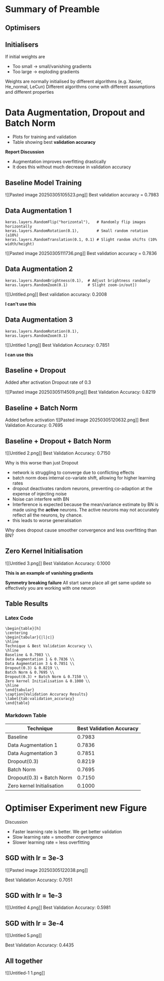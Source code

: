 # Summary of Preamble
## Optimisers



## Initialisers

If initial weights are
- Too small -> small/vanishing gradients
- Too large -> exploding gradients

Weights are normally initialised by different algorithms (e.g. Xavier, He_normal, LeCun)
Different algorithms come with different assumptions and different properties


# Data Augmentation, Dropout and Batch Norm

- Plots for training and validation
- Table showing best **validation accuracy**

**Report Discussion**
- Augmentation improves overfitting drastically
- It does this without much decrease in validation accuracy
## Baseline Model Training

![[Pasted image 20250305105523.png]]
Best validation accuracy = 0.7983
## Data Augmentation 1

```
keras.layers.RandomFlip("horizontal"),   # Randomly flip images horizontally
keras.layers.RandomRotation(0.1),        # Small random rotation (±10%)
keras.layers.RandomTranslation(0.1, 0.1) # Slight random shifts (10% width/height)
```

![[Pasted image 20250305111736.png]]
Best validation accuracy = 0.7836
## Data Augmentation 2


```
keras.layers.RandomBrightness(0.1),  # Adjust brightness randomly    
keras.layers.RandomZoom(0.1)         # Slight zoom-in/out])
```

![[Untitled.png]]
Best validation accuracy: 0.2008

**I can't use this**
## Data Augmentation 3

```
keras.layers.RandomRotation(0.1),   
keras.layers.RandomZoom(0.1)        
```

![[Untitled 1.png]]
Best Validation Accuracy: 0.7851

**I can use this**

## Baseline + Dropout 
Added after activation
Dropout rate of 0.3


![[Pasted image 20250305114509.png]]
Best Validation Accuracy: 0.8219
## Baseline + Batch Norm
Added before activation
![[Pasted image 20250305120632.png]]
Best Validation Accuracy: 0.7695

## Baseline + Dropout + Batch Norm


![[Untitled 2.png]]
Best Validation Accuracy: 0.7150

Why is this worse than just Dropout
- network is struggling to converge due to conflicting effects
- batch norm does internal co-variate shift, allowing for higher learning rates
- dropout deactivates random neurons, preventing co-adaption at the expense of injecting noise
- Noise can interfere with BN
- Interference is expected because the mean/variance estimate by BN is made using the **active** neurons. The active neurons may not accurately reflect all the neurons, by chance. 
- this leads to worse generalisation

Why does dropout cause smoother convergence and less overfitting than BN?


## Zero Kernel Initialisation 


![[Untitled 3.png]]
Best Validation Accuracy: 0.1000

**This is an example of vanishing gradients**

**Symmetry breaking failure**
All start same place
all get same update
so effectively you are working with one neuron
## Table Results

### Latex Code

```
\begin{table}[h]
\centering
\begin{tabular}{|l|c|}
\hline
Technique & Best Validation Accuracy \\
\hline
Baseline & 0.7983 \\
Data Augmentation 1 & 0.7836 \\
Data Augmentation 3 & 0.7851 \\
Dropout(0.3) & 0.8219 \\
Batch Norm & 0.7695 \\
Dropout(0.3) + Batch Norm & 0.7150 \\
Zero kernel Initialisation & 0.1000 \\
\hline
\end{tabular}
\caption{Validation Accuracy Results}
\label{tab:validation_accuracy}
\end{table}
```
### Markdown Table

| Technique                  | Best Validation Accuracy |
| -------------------------- | ------------------------ |
| Baseline                   | 0.7983                   |
| Data Augmentation 1        | 0.7836                   |
| Data Augmentation 3        | 0.7851                   |
| Dropout(0.3)               | 0.8219                   |
| Batch Norm                 | 0.7695                   |
| Dropout(0.3) + Batch Norm  | 0.7150                   |
| Zero kernel Initialisation | 0.1000                   |

# Optimiser Experiment new Figure

Discussion
- Faster learning rate is better. We get better validation 
- Slow learning rate = smoother convergence
- Slower learning rate = less overfitting
## SGD with lr = 3e-3

![[Pasted image 20250305122038.png]]

Best Validation Accuracy: 0.7051


## SGD with lr = 1e-3

![[Untitled 4.png]]
Best Validation Accuracy: 0.5981


## SGD with lr = 3e-4

![[Untitled 5.png]]

Best Validation Accuracy: 0.4435


## All together

![[Untitled-1 1.png]]
